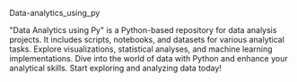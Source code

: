 Data-analytics_using_py


"Data Analytics using Py" is a Python-based repository for data analysis projects. It includes scripts, notebooks, and datasets for various analytical tasks. Explore visualizations, statistical analyses, and machine learning implementations. Dive into the world of data with Python and enhance your analytical skills. Start exploring and analyzing data today!
